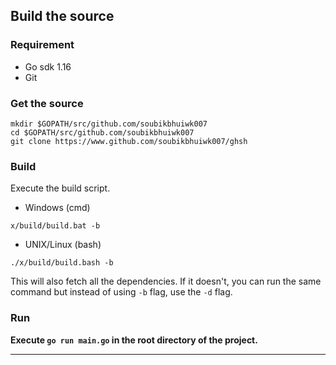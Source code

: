 ## Build the source

### Requirement

* Go sdk 1.16
* Git

### Get the source
```shell
mkdir $GOPATH/src/github.com/soubikbhuiwk007
cd $GOPATH/src/github.com/soubikbhuiwk007
git clone https://www.github.com/soubikbhuiwk007/ghsh
```

### Build

Execute the build script.

* Windows (cmd)
```shell
x/build/build.bat -b
```

* UNIX/Linux (bash)

```shell
./x/build/build.bash -b
```

This will also fetch all the dependencies. If it doesn't, you can run the same command but instead of using `-b` flag, use the `-d` flag.

### Run

**Execute `go run main.go` in the root directory of the project.**

***